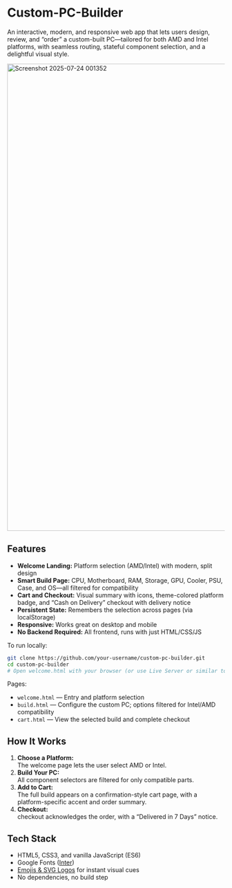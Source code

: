 # Custom-PC-Builder

An interactive, modern, and responsive web app that lets users design, review, and “order” a custom-built PC—tailored for both AMD and Intel platforms, with seamless routing, stateful component selection, and a delightful visual style.

<img width="1920" height="1080" alt="Screenshot 2025-07-24 001352" src="https://github.com/user-attachments/assets/4768b01c-180c-4454-b644-eb15b073df45" />


## Features

- **Welcome Landing:** Platform selection (AMD/Intel) with modern, split design
- **Smart Build Page:** CPU, Motherboard, RAM, Storage, GPU, Cooler, PSU, Case, and OS—all filtered for compatibility
- **Cart and Checkout:** Visual summary with icons, theme-colored platform badge, and “Cash on Delivery” checkout with delivery notice
- **Persistent State:** Remembers the selection across pages (via localStorage)
- **Responsive:** Works great on desktop and mobile
- **No Backend Required:** All frontend, runs with just HTML/CSS/JS

To run locally:

```bash
git clone https://github.com/your-username/custom-pc-builder.git
cd custom-pc-builder
# Open welcome.html with your browser (or use Live Server or similar tool)
```

Pages:

- `welcome.html` — Entry and platform selection
- `build.html` — Configure the custom PC; options filtered for Intel/AMD compatibility
- `cart.html` — View the selected build and complete checkout

## How It Works

1. **Choose a Platform:**  
   The welcome page lets the user select AMD or Intel.  
2. **Build Your PC:**  
   All component selectors are filtered for only compatible parts.
3. **Add to Cart:**  
   The full build appears on a confirmation-style cart page, with a platform-specific accent and order summary.
4. **Checkout:**  
   checkout acknowledges the order, with a “Delivered in 7 Days” notice.


## Tech Stack

- HTML5, CSS3, and vanilla JavaScript (ES6)
- Google Fonts ([Inter](https://fonts.google.com/specimen/Inter))
- [Emojis & SVG Logos](https://upload.wikimedia.org/) for instant visual cues
- No dependencies, no build step
